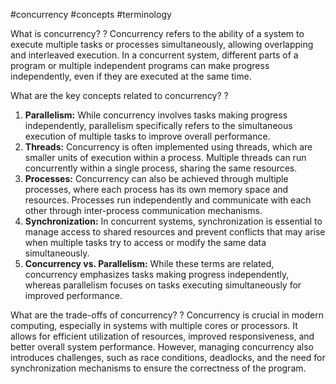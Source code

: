 #concurrency #concepts #terminology 

What is concurrency?
?
Concurrency refers to the ability of a system to execute multiple tasks or processes simultaneously, allowing overlapping and interleaved execution. In a concurrent system, different parts of a program or multiple independent programs can make progress independently, even if they are executed at the same time.

What are the key concepts related to concurrency?
?
1. **Parallelism:** While concurrency involves tasks making progress independently, parallelism specifically refers to the simultaneous execution of multiple tasks to improve overall performance.
2. **Threads:** Concurrency is often implemented using threads, which are smaller units of execution within a process. Multiple threads can run concurrently within a single process, sharing the same resources.
3. **Processes:** Concurrency can also be achieved through multiple processes, where each process has its own memory space and resources. Processes run independently and communicate with each other through inter-process communication mechanisms.
4. **Synchronization:** In concurrent systems, synchronization is essential to manage access to shared resources and prevent conflicts that may arise when multiple tasks try to access or modify the same data simultaneously.
5. **Concurrency vs. Parallelism:** While these terms are related, concurrency emphasizes tasks making progress independently, whereas parallelism focuses on tasks executing simultaneously for improved performance.

What are the trade-offs of concurrency?
?
Concurrency is crucial in modern computing, especially in systems with multiple cores or processors. It allows for efficient utilization of resources, improved responsiveness, and better overall system performance. However, managing concurrency also introduces challenges, such as race conditions, deadlocks, and the need for synchronization mechanisms to ensure the correctness of the program.

